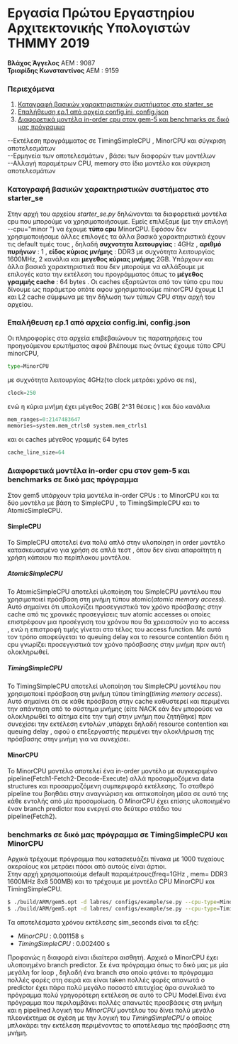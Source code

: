 # Εργασία Πρώτου Εργαστηρίου Αρχιτεκτονικής Υπολογιστών ΤΗΜΜΥ 2019

**Βλάχος Άγγελος** ΑΕΜ : 9087  
**Τριαρίδης Κωνσταντίνος** ΑΕΜ : 9159

### Περιεχόμενα
1. [Καταγραφή βασικών χαρακτηριστικών συστήματος στο starter_se](https://github.com/kostino/ComputerArchitectureLab1#Καταγραφή-βασικών-χαρακτηριστικών-συστήματος-στο-starter_se)
2. [Επαλήθευση ερ.1 από αρχεία config.ini, config.json](https://github.com/kostino/ComputerArchitectureLab1#επαλήθευση-ερ1-από-αρχεία-configini-configjson)
3. [Διαφορετικά μοντέλα in-order cpu στον gem-5 και benchmarks σε δικό μας πρόγραμμα](https://github.com/kostino/ComputerArchitectureLab1#διαφορετικά-μοντέλα-in-order-cpu-στον-gem-5-και-benchmarks-σε-δικό-μας-πρόγραμμα)

  --Εκτέλεση προγράμματος σε TimingSimpleCPU , MinorCPU και σύγκριση αποτελεσμάτων  
  --Ερμηνεία των αποτελεσμάτων , βάσει των διαφορών των μοντέλων  
  --Αλλαγή παραμέτρων CPU, memory στο ίδιο μοντέλο και σύγκριση αποτελεσμάτων  


### Καταγραφή βασικών χαρακτηριστικών συστήματος στο starter_se
Στην αρχή του αρχείου _starter_se.py_ δηλώνονται τα διαφορετικά μοντέλα cpu που μπορούμε να χρησιμοποιήσουμε. Εμείς επιλέξαμε (με την επιλογή --cpu="minor ") να έχουμε **τύπο cpu** MinorCPU. Εφόσον δεν χρησιμοποιήσαμε άλλες επιλογές τα άλλα βασικά χαρακτηριστικά έχουν τις default τιμές τους , δηλαδή **συχνοτητα λειτουργίας** : 4GHz , **αριθμό πυρήνων** : 1 , **είδος κύριας μνήμης** : DDR3 με συχνότητα λειτουργίας 1600MHz, 2 κανάλια και **μεγεθος κύριας μνήμης** 2GB. Υπάρχουν και άλλα βασικά χαρακτηριστικά που δεν μπορούμε να αλλάξουμε με επιλογές κατα την εκτέλεση του προγράμματος όπως το **μέγεθος γραμμής cache** : 64 bytes . Οι caches εξαρτώνται από τον τύπο cpu που δίνουμε ως παράμετρο οπότε αφου χρησιμοποιούμε minorCPU έχουμε L1 και L2 cache σύμφωνα με την δήλωση των τύπων CPU στην αρχή του αρχείου.

### Επαλήθευση ερ.1 από αρχεία config.ini, config.json
Οι πληροφορίες στα αρχεία επιβεβαιώνουν τις παρατηρήσεις του προηγούμενου ερωτήματος αφού βλέπουμε πως όντως έχουμε τύπο CPU minorCPU,
```python
type=MinorCPU
```

με συχνότητα λειτουργίας 4GHz(το clock μετράει χρόνο σε ns),
```python
clock=250
```
ενώ η κύρια μνήμη έχει μέγεθος 2GB( 2^31 θέσεις ) και δύο κανάλια
```python
mem_ranges=0:2147483647
memories=system.mem_ctrls0 system.mem_ctrls1
```
και οι caches μέγεθος γραμμής 64 bytes
```python
cache_line_size=64
```
### Διαφορετικά μοντέλα in-order cpu στον gem-5 και benchmarks σε δικό μας πρόγραμμα
Στον gem5 υπάρχουν τρία μοντέλα in-order CPUs : το MinorCPU και τα δύο μοντέλα με βάση το SimpleCPU , το TimingSimpleCPU και το AtomicSimpleCPU.
#### SimpleCPU
Το SimpleCPU αποτελεί ένα πολύ απλό στην υλοποίηση  in order μοντέλο κατασκευασμένο για χρήση σε απλά τεστ , όπου δεν είναι απαραίτητη η χρήση κάποιου πιο περίπλοκου μοντέλου.
##### AtomicSimpleCPU
Το AtomicSimpleCPU αποτελεί υλοποίηση του SimpleCPU μοντέλου που χρησιμοποιεί πρόσβαση στη μνήμη τύπου atomic(_atomic memory access_). Αυτό σημαίνει ότι υπολογίζει προσεγγιστικά τον χρόνο πρόσβασης στην cache από τις χρονικές προσεγγίσεις των atomic accesses οι οποίες επιστρέφουν μια προσέγγιση του χρόνου που θα χρειαστούν για το access , ενώ η επιστροφή τιμής γίνεται στο τέλος του access function. Με αυτό τον τρόπο αποφεύγεται το queuing delay και το resource contention διότι η cpu γνωρίζει προσεγγιστικά τον χρόνο πρόσβασης στην μνήμη πριν αυτή ολοκληρωθεί.
##### TimingSimpleCPU
Το TimingSimpleCPU αποτελεί υλοποίηση του SimpleCPU μοντέλου που χρησιμοποιεί πρόσβαση στη μνήμη τύπου timing(_timing memory access_). Αυτό σημαίνει ότι σε κάθε πρόσβαση στην cache καθυστερεί και περιμένει την απάντηση από το σύστημα μνήμης (είτε NACK εάν δεν μπορούσε να ολοκληρωθεί το αίτημα είτε την τιμή στην μνήμη που ζητήθηκε) πριν συνεχίσει την εκτέλεση εντολών ,υπάρχει δηλαδή resource contention και queuing delay , αφού ο επεξεργαστής περιμένει την ολοκλήρωση της πρόσβασης στην μνήμη για να συνεχίσει.
#### MinorCPU
Το MinorCPU μοντέλο αποτελεί ένα in-order μοντέλο με συγκεκριμένο pipeline(Fetch1-Fetch2-Decode-Execute) αλλά προσαρμοζόμενα data structures και προσαρμοζόμενη συμπεριφορά εκτέλεσης. Το σταθερό pipeline του βοηθάει στην αναγνώριση και οπτικοποίηση μέσα σε αυτό της κάθε εντολής από μία προσομοίωση. Ο MinorCPU έχει επίσης υλοποιημένο έναν branch predictor που ενεργεί στο δεύτερο στάδιο του pipeline(Fetch2).
### benchmarks σε δικό μας πρόγραμμα σε TimingSimpleCPU και MinorCPU
Αρχικά τρέχουμε πρόγραμμα που κατασκευάζει πίνακα με 1000 τυχαίους ακεραίους και μετράει πόσοι από αυτούς είναι άρτιοι.  
Στην αρχή χρησιμοποιούμε default παραμέτρους(freq=1GHz , mem= DDR3 1600MHz 8x8 500MB) και το τρέχουμε με μοντέλο CPU MinorCPU και TimingSimpleCPU.
```zsh
$ ./build/ARM/gem5.opt -d labres/ configs/example/se.py --cpu-type=MinorCPU --caches -c gem5TestARM
$ ./build/ARM/gem5.opt -d labres/ configs/example/se.py --cpu-type=TimingSimpleCPU --caches -c gem5TestARM

```
Τα αποτελέσματα χρόνου εκτέλεσης sim_seconds είναι τα εξής:
* _MinorCPU_ : 0.001158 s
* _TimingSimpleCPU_ : 0.002400 s

Προφανώς η διαφορά είναι ιδιαίτερα αισθητή. Αρχικά ο MinorCPU έχει υλοποιημένο branch predictor. Σε ένα πρόγραμμα όπως το δικό μας με μία μεγάλη for loop , δηλαδή ένα branch στο οποίο φτάνει το πρόγραμμα πολλές φορές στη σειρά και είναι taken πολλές φορές απανωτά ο predictor έχει πάρα πολύ μεγάλο ποσοστό επιτυχίας άρα συνολικά το πρόγραμμα πολύ γρηγορότερη εκτέλεση σε αυτό το CPU Model.Είναι ένα πρόγραμμα που περιλαμβάνει πολλές απανωτές προσβάσεις στη μνήμη και η pipelined λογική του _MinorCPU_ μοντέλου του δίνει πολύ μεγάλο πλεονέκτημα σε σχέση με την λογική του _TimingSimpleCPU_ ο οποίος μπλοκάρει την εκτέλεση περιμένοντας το αποτέλεσμα της πρόσβασης στη μνήμη.
